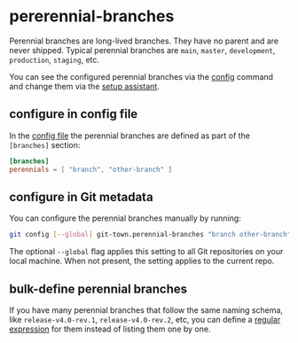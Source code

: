 # pererennial-branches

Perennial branches are long-lived branches. They have no parent and are never
shipped. Typical perennial branches are `main`, `master`, `development`,
`production`, `staging`, etc.

You can see the configured perennial branches via the
[config](../commands/config.md) command and change them via the
[setup assistant](../commands/config-setup.md).

## configure in config file

In the [config file](../configuration-file.md) the perennial branches are
defined as part of the `[branches]` section:

```toml
[branches]
perennials = [ "branch", "other-branch" ]
```

## configure in Git metadata

You can configure the perennial branches manually by running:

```bash
git config [--global] git-town.perennial-branches "branch other-branch"
```

The optional `--global` flag applies this setting to all Git repositories on
your local machine. When not present, the setting applies to the current repo.

## bulk-define perennial branches

If you have many perennial branches that follow the same naming schema, like
`release-v4.0-rev.1`, `release-v4.0-rev.2`, etc, you can define a
[regular expression](perennial-regex.md) for them instead of listing them one by
one.
